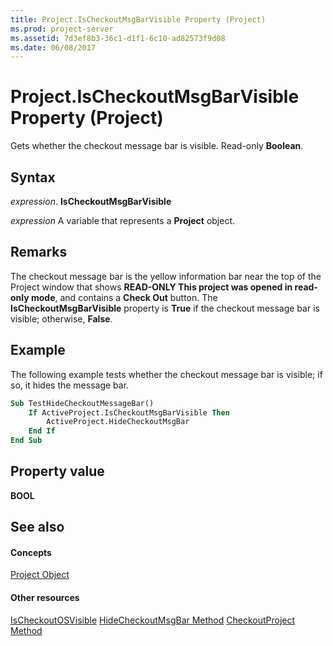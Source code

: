 ```yaml
---
title: Project.IsCheckoutMsgBarVisible Property (Project)
ms.prod: project-server
ms.assetid: 7d3ef8b3-36c1-d1f1-6c10-ad82573f9d08
ms.date: 06/08/2017
---
```



# Project.IsCheckoutMsgBarVisible Property (Project)
Gets whether the checkout message bar is visible. Read-only  **Boolean**.

## Syntax

 _expression_. **IsCheckoutMsgBarVisible**

 _expression_ A variable that represents a **Project** object.


## Remarks

The checkout message bar is the yellow information bar near the top of the Project window that shows  **READ-ONLY This project was opened in read-only mode**, and contains a  **Check Out** button. The **IsCheckoutMsgBarVisible** property is **True** if the checkout message bar is visible; otherwise, **False**.


## Example

The following example tests whether the checkout message bar is visible; if so, it hides the message bar.


```vb
Sub TestHideCheckoutMessageBar()
    If ActiveProject.IsCheckoutMsgBarVisible Then
        ActiveProject.HideCheckoutMsgBar
    End If
End Sub
```


## Property value

 **BOOL**


## See also


#### Concepts


[Project Object](Project.Project.md)
#### Other resources


[IsCheckoutOSVisible](Project.project.ischeckoutosvisible.md)
[HideCheckoutMsgBar Method](Project.project.hidecheckoutmsgbar.md)
[CheckoutProject Method](Project.project.checkoutproject.md)
